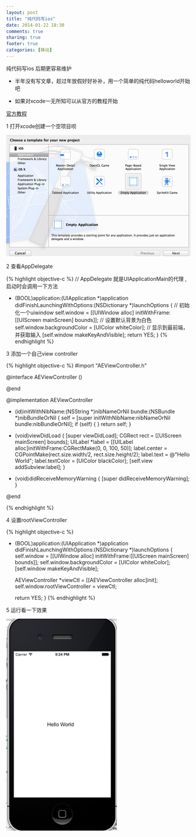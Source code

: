```yaml
---
layout: post
title: "纯代码写ios"
date: 2014-01-22 18:30
comments: true
sharing: true
footer: true
categories: [移动]
---
```



纯代码写ios 后期更容易维护

+ 半年没有写文章，趁过年放假好好补补，用一个简单的纯代码helloworld开始吧

+ 如果对xcode一无所知可以从官方的教程开始 

<a href="https://developer.apple.com/library/ios/referencelibrary/GettingStarted/RoadMapiOSCh/chapters/Introduction.html">官方教程</a>


1 打开xcode创建一个空项目呗

<img style="max-width:500px;" src="/images/post/ios-new-project.jpg" />

2 查看AppDelegate

{% highlight objective-c %}
// AppDelegate 就是UIApplicationMain的代理 , 启动时会调用一下方法
- (BOOL)application:(UIApplication *)application didFinishLaunchingWithOptions:(NSDictionary *)launchOptions
{
    // 初始化一个uiwindow
    self.window = [[UIWindow alloc] initWithFrame:[[UIScreen mainScreen] bounds]];
    // 设置默认背景为白色
    self.window.backgroundColor = [UIColor whiteColor];
    // 显示到最前端，并获取输入
    [self.window makeKeyAndVisible];
    return YES;
}
{% endhighlight %}

<!-- more -->

3 添加一个自己view controller

{% highlight objective-c %}
#import "AEViewController.h"

@interface AEViewController ()

@end

@implementation AEViewController

- (id)initWithNibName:(NSString *)nibNameOrNil bundle:(NSBundle *)nibBundleOrNil
{
  self = [super initWithNibName:nibNameOrNil bundle:nibBundleOrNil];
  if (self) {
  }
  return self;
}

- (void)viewDidLoad
{
  [super viewDidLoad];
  CGRect rect = [[UIScreen mainScreen] bounds];
  UILabel *label = [[UILabel alloc]initWithFrame:CGRectMake(0, 0, 100, 50)];
  label.center = CGPointMake(rect.size.width/2, rect.size.height/2);
  label.text = @"Hello World";
  label.textColor = [UIColor blackColor];
  [self.view addSubview:label];
}

- (void)didReceiveMemoryWarning
{
  [super didReceiveMemoryWarning];
}

@end

{% endhighlight %}

4 设置rootViewController

{% highlight objective-c %}
- (BOOL)application:(UIApplication *)application didFinishLaunchingWithOptions:(NSDictionary *)launchOptions
{
  self.window = [[UIWindow alloc] initWithFrame:[[UIScreen mainScreen] bounds]];
  self.window.backgroundColor = [UIColor whiteColor];
  [self.window makeKeyAndVisible];
  
  AEViewController *viewCtl = [[AEViewController alloc]init];
  self.window.rootViewController = viewCtl;
  
  return YES;
}
{% endhighlight %}

5 运行看一下效果

<img style="max-width:300px;" src="/images/post/ios-new-project-ret.jpg" />
